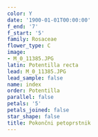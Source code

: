 ```yaml
---
color: Y
date: '1900-01-01T00:00:00'
f_end: '7'
f_start: '5'
family: Rosaceae
flower_type: C
image:
- M_0_11385.JPG
latin: Potentilla recta
lead: M_0_11385.JPG
lead_sample: false
name: index
order: Potentilla
parallel: false
petals: '5'
petals_joined: false
star_shape: false
title: Pokončni petoprstnik
---
```


